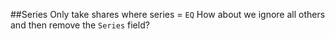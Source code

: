 ##Series
Only take shares where series = `EQ`
How about we ignore all others and then remove the `Series` field?